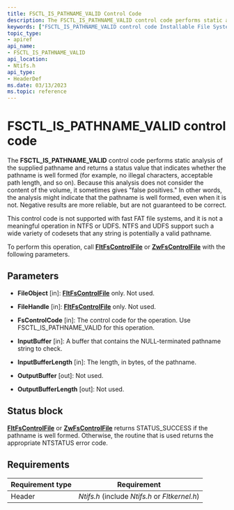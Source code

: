 ```yaml
---
title: FSCTL_IS_PATHNAME_VALID Control Code
description: The FSCTL_IS_PATHNAME_VALID control code performs static analysis of the supplied pathname and returns a status value that indicates whether the pathname is well formed (for example, no illegal characters, acceptable path length, and so on).
keywords: ["FSCTL_IS_PATHNAME_VALID control code Installable File System Drivers"]
topic_type:
- apiref
api_name:
- FSCTL_IS_PATHNAME_VALID
api_location:
- Ntifs.h
api_type:
- HeaderDef
ms.date: 03/13/2023
ms.topic: reference
---
```


# FSCTL_IS_PATHNAME_VALID control code

The **FSCTL_IS_PATHNAME_VALID** control code performs static analysis of the supplied pathname and returns a status value that indicates whether the pathname is well formed (for example, no illegal characters, acceptable path length, and so on). Because this analysis does not consider the content of the volume, it sometimes gives "false positives." In other words, the analysis might indicate that the pathname is well formed, even when it is not. Negative results are more reliable, but are not guaranteed to be correct.

This control code is not supported with fast FAT file systems, and it is not a meaningful operation in NTFS or UDFS. NTFS and UDFS support such a wide variety of codesets that any string is potentially a valid pathname.

To perform this operation, call [**FltFsControlFile**](/windows-hardware/drivers/ddi/fltkernel/nf-fltkernel-fltfscontrolfile) or [**ZwFsControlFile**](/previous-versions/ff566462(v=vs.85)) with the following parameters.

## Parameters

- **FileObject** [in]: [**FltFsControlFile**](/windows-hardware/drivers/ddi/fltkernel/nf-fltkernel-fltfscontrolfile) only. Not used.

- **FileHandle** [in]: [**FltFsControlFile**](/windows-hardware/drivers/ddi/fltkernel/nf-fltkernel-fltfscontrolfile) only. Not used.

- **FsControlCode** [in]: The control code for the operation. Use FSCTL_IS_PATHNAME_VALID for this operation.

- **InputBuffer** [in]: A buffer that contains the NULL-terminated pathname string to check.

- **InputBufferLength** [in]: The length, in bytes, of the pathname.

- **OutputBuffer** [out]: Not used.

- **OutputBufferLength** [out]: Not used.

## Status block

[**FltFsControlFile**](/windows-hardware/drivers/ddi/fltkernel/nf-fltkernel-fltfscontrolfile) or [**ZwFsControlFile**](/previous-versions/ff566462(v=vs.85)) returns STATUS_SUCCESS if the pathname is well formed. Otherwise, the routine that is used returns the appropriate NTSTATUS error code.

## Requirements

| Requirement type | Requirement |
| ---------------- | ----------- |
| Header | *Ntifs.h* (include *Ntifs.h* or *Fltkernel.h*) |

